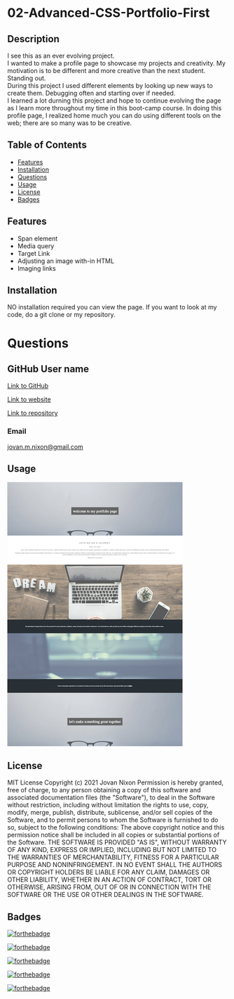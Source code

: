 # 02-Advanced-CSS-Portfolio-First

## Description 
I see this as an ever evolving project.  
I wanted to make a profile page to showcase my projects and creativity. My motivation is to be different and more creative than the next student. Standing out.  
During this project I used different elements by looking up new ways to create them.  Debugging often and starting over if needed.  
I learned a lot durning this project and hope to continue evolving the page as I learn more throughout my time in this boot-camp course. In doing this profile page, I realized home much you can do using different tools on the web; there are so many was to be creative.  

## Table of Contents
* [Features](#Features)
* [Installation](#installation)
* [Questions](#Questions)
* [Usage](#usage)
* [License](#license)
* [Badges](#Badges)

## Features
- Span element
- Media query
- Target Link
- Adjusting an image with-in HTML
- Imaging links

## Installation 

NO installation required you can view the page. If you want to look at my code, do a git clone or my repository. 

# Questions
## GitHub User name 
[Link to GitHub](https://github.com/jmnfire)

[Link to website](https://jmnfire.github.io/02-Advanced-CSS-Portfolio-First/index.html)

[Link to repository](https://github.com/jmnfire/02-Advanced-CSS-Portfolio-First)

### Email 
jovan.m.nixon@gmail.com


## Usage
![screenshot](assets/images/screencapture2.png)




## License 

MIT License
Copyright (c) 2021 Jovan Nixon
Permission is hereby granted, free of charge, to any person obtaining a copy
of this software and associated documentation files (the "Software"), to deal
in the Software without restriction, including without limitation the rights
to use, copy, modify, merge, publish, distribute, sublicense, and/or sell
copies of the Software, and to permit persons to whom the Software is
furnished to do so, subject to the following conditions:
The above copyright notice and this permission notice shall be included in all
copies or substantial portions of the Software.
THE SOFTWARE IS PROVIDED "AS IS", WITHOUT WARRANTY OF ANY KIND, EXPRESS OR
IMPLIED, INCLUDING BUT NOT LIMITED TO THE WARRANTIES OF MERCHANTABILITY,
FITNESS FOR A PARTICULAR PURPOSE AND NONINFRINGEMENT. IN NO EVENT SHALL THE
AUTHORS OR COPYRIGHT HOLDERS BE LIABLE FOR ANY CLAIM, DAMAGES OR OTHER
LIABILITY, WHETHER IN AN ACTION OF CONTRACT, TORT OR OTHERWISE, ARISING FROM,
OUT OF OR IN CONNECTION WITH THE SOFTWARE OR THE USE OR OTHER DEALINGS IN THE
SOFTWARE.

## Badges


[![forthebadge](https://forthebadge.com/images/badges/built-with-love.svg)](https://forthebadge.com)

[![forthebadge](https://forthebadge.com/images/badges/made-with-crayons.svg)](https://forthebadge.com)

[![forthebadge](https://forthebadge.com/images/badges/winter-is-coming.svg)](https://forthebadge.com)

[![forthebadge](https://forthebadge.com/images/badges/uses-html.svg)](https://forthebadge.com)

[![forthebadge](https://forthebadge.com/images/badges/made-with-javascript.svg)](https://forthebadge.com)
